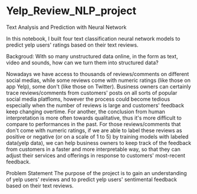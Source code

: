 # Yelp_Review_NLP_project
Text Analysis and Prediction with Neural Network

In this notebook, I built four text classification neural network models to predict yelp users' ratings based on their text reviews.

Backgroud:
With so many unstructured data online, in the form as text, video and sounds, how can we turn them into structured data?

Nowadays we have access to thousands of reviews/comments on different social medias, while some reviews come with numeric ratings (like those on app Yelp), some don't (like those on Twitter). Business owners can certainly trace reviews/comments from customers' posts on all sorts of popular social media platfloms, however the process could become tedious especially when the number of reviews is large and customers' feedback keep changing overtime. For another, the conclusion from human interpretation is more often towards qualitative, thus it's more difficult to compare to performances in the past. For those reviews/comments that don't come with numeric ratings, if we are able to label these reviews as positive or negative (or on a scale of 1 to 5) by training models with labeled data(yelp data), we can help business owners to keep track of the feedback from customers in a faster and more interpretable way, so that they can adjust their services and offerings in response to customers' most-recent feedback.

Problem Statement
The purpose of the project is to gain an understanding of yelp users' reviews and to predict yelp users' sentimental feedback based on their text reviews.
